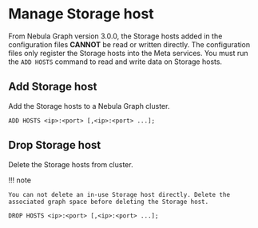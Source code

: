 # Manage Storage host

From Nebula Graph version 3.0.0, the Storage hosts added in the configuration files **CANNOT** be read or written directly. The configuration files only register the Storage hosts into the Meta services. You must run the `ADD HOSTS` command to read and write data on Storage hosts.

## Add Storage host

Add the Storage hosts to a Nebula Graph cluster.

```ngql
ADD HOSTS <ip>:<port> [,<ip>:<port> ...];
```

## Drop Storage host

Delete the Storage hosts from cluster.

!!! note

    You can not delete an in-use Storage host directly. Delete the associated graph space before deleting the Storage host.

```ngql
DROP HOSTS <ip>:<port> [,<ip>:<port> ...];
```
